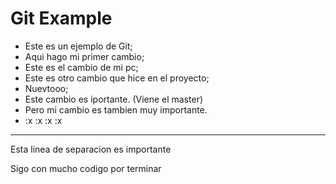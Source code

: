 # Git Example

- Este es un ejemplo de Git;
- Aqui hago mi primer cambio;
- Este es el cambio de mi pc;
- Este es otro cambio que hice en el proyecto;
- Nuevtooo;
- Este cambio es iportante. (Viene el master)
- Pero mi cambio es tambien muy importante.
- :x :x :x :x

----
Esta linea de separacion es importante

Sigo con mucho codigo por terminar
